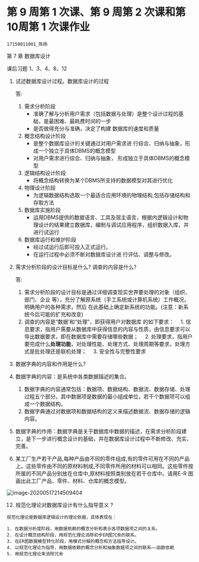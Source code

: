 # 第 9 周第 1 次课、第 9 周第 2 次课和第 10周第 1 次课作业

`17150011001_陈扬`

第 7 章 数据库设计

课后习题 1、3、4、8、12

1. 试述数据库设计过程。数据库设计的过程

    答:

    1. 需求分析阶段
        - 准确了解与分析用户需求（包括数据与处理）是整个设计过程的基础，是最困难、最耗费时间的一步
        - 是否做得充分与准确，决定了构建 数据库的速度和质量
    2.  概念结构设计阶段
        - 是整个数据库设计的关键通过对用户需求进 行综合、归纳与抽象，形成一个独立于具体DBMS的概念模型
        - 对用户需求进行综合、归纳与抽象， 形成独立于具体DBMS的概念模型
    3.  逻辑结构设计阶段
        - 将概念结构转换为某个DBMS所支持的数据模型对其进行优化
    4.  物理设计阶段
        - 为逻辑数据结构选取一个最适合应用环境的物理结构,包括存储结构和存取方法
    5.  数据库实施阶段
        - 运用DBMS提供的数据语言、工具及宿主语言，根据内逻辑设计和物理设计的结果建立数据库，编制与调试应用程序，组织数据入库，并进行试运行
    6. 数据库运行和维护阶段
        - 经过试运行后即可投入正式运行。
        - 在运行过程中必须不断对数据库设计进 行评估、调整与修改。



3. 需求分析阶段的设计目标是什么? 调查的内容是什么?

    答:

    1. 需求分析阶段的设计目标是通过详细调查现实世界要处理的对象（组织、部门、企业 等），充分了解原系统（手工系统或计算机系统）工作概况，明确用户的各种需求，然后 在此基础上确定新系统的功能。(注意：新系统今后可能的扩充和改变)
    2. 调查的内容是“数据’和“处理”，即获得用户对数据库 的如下要求： 
         　1. 信息要求，指用户需要从数据库中获得信息的内容与性质，由信息要求可以导出数据要求，即在数据库中需要存储哪些数据； 
           　2. 处理要求，指用户要完成什么**处理功能**，对处理性能、处理方式、处理周期等要求，处理方式是批处理还是联机处理；
           　3. 安全性与完整性要求

4. 数据字典的内容和作用是什么?

1. 数据字典的内容：是系统中各类数据描述的集合。
    1. 数据字典的内容通常包括：数据项、数据结构、数据流、数据存储、处理过程五个部分。其中数据项是数据的最小组成单位，若干个数据项可以组成一个数据结构。
    2. 数据字典通过对数据项和数据结构的定义来描述数据流、数据存储的逻辑内容。
2. 数据字典的作用：数据字典是关于数据库中数据的描述，在需求分析阶段建立，是下一步进行概念设计的基础，并在数据库设计过程中不断修改、充实、完善。

  

8. 某工厂生产若干产品,每种产品由不同的零件组成,有的零件可用在不同的产品上。这些零件由不同的原材料制成,不同零件所用的材料可以相同。这些零件按所属的不同产品分别放在仓库中,原材料按照类别放在若干仓库中。请用E-R 图画出此工厂产品、零件、材料、仓库的概念模型。

![image-20200517214509404](https://cy-1256894686.cos.ap-beijing.myqcloud.com/cy/2020-05-17-134509.png)

12.  规范化理论对数据库设计有什么指导意义 ?

    规范化理论是数据库逻辑设计的理论依据，具体表现在：

    1. 在数据分析度阶段，用数据依赖的概念分析和表示各项数据项之间的关系。
    2. 在设计概念结构阶段，用规范化理论消除初步ER图冗余的联系。
    3. 在ER图数据模型转化阶段，用模式分解的概念和方法指导设计。
    4. 以规范化理论为指导，用数据依赖的概念分析和抽象数据项之间的联系——函数依赖
    5. 用规范化理论来消除冗余

